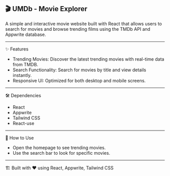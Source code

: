 🎬 UMDb - Movie Explorer
---
A simple and interactive movie website built with React that allows users to search for movies and browse trending films using the TMDb API and Appwrite database.

---

✨ Features
- Trending Movies: Discover the latest trending movies with real-time data from TMDB.
- Search Functionality: Search for movies by title and view details instantly.
- Responsive UI: Optimized for both desktop and mobile screens.

---

🛠 Dependencies
- React
- Appwrite
- Tailwind CSS
- React-use

---

🎥 How to Use
- Open the homepage to see trending movies.
- Use the search bar to look for specific movies.

---

🏗 Built with ❤️ using React, Appwrite, Tailwind CSS
